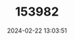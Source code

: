 ---
title: "153982"
category: "Cambarus rusticiformis"
draft: false
date: 2024-02-22 13:03:51
languages:
  English: ["Depression Crayfish"]
---